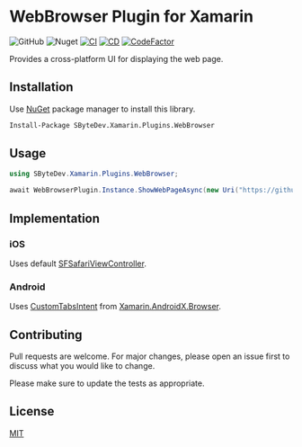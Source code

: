 # WebBrowser Plugin for Xamarin
![GitHub](https://img.shields.io/github/license/SByteDev/Net.Xamarin.Plugins.WebBrowser.svg)
![Nuget](https://img.shields.io/nuget/v/SByteDev.Xamarin.Plugins.WebBrowser.svg)
[![CI](https://github.com/SByteDev/Net.Xamarin.Plugins.WebBrowser/actions/workflows/ci.yml/badge.svg)](https://github.com/SByteDev/Net.Xamarin.Plugins.WebBrowser/actions/workflows/ci.yml)
[![CD](https://github.com/SByteDev/Net.Xamarin.Plugins.WebBrowser/actions/workflows/cd.yml/badge.svg)](https://github.com/SByteDev/Net.Xamarin.Plugins.WebBrowser/actions/workflows/cd.yml)
[![CodeFactor](https://www.codefactor.io/repository/github/sbytedev/net.xamarin.plugins.webbrowser/badge)](https://www.codefactor.io/repository/github/sbytedev/net.xamarin.plugins.webbrowser)

Provides a cross-platform UI for displaying the web page.

## Installation
Use [NuGet](https://www.nuget.org) package manager to install this library.

```bash
Install-Package SByteDev.Xamarin.Plugins.WebBrowser
```

## Usage
```cs
using SByteDev.Xamarin.Plugins.WebBrowser;

await WebBrowserPlugin.Instance.ShowWebPageAsync(new Uri("https://github.com"), CancellationToken.None);

```

## Implementation
### iOS
Uses default [SFSafariViewController](https://docs.microsoft.com/en-us/dotnet/api/safariservices.sfsafariviewcontroller).

### Android
Uses [CustomTabsIntent](https://developer.android.com/reference/androidx/browser/customtabs/CustomTabsIntent) from [Xamarin.AndroidX.Browser](https://www.nuget.org/packages/Xamarin.AndroidX.Browser/).

## Contributing
Pull requests are welcome. For major changes, please open an issue first to discuss what you would like to change.

Please make sure to update the tests as appropriate.

## License
[MIT](https://choosealicense.com/licenses/mit/)
